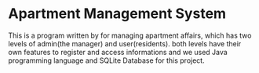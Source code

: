 # Apartment Management System
This is a program written by for managing apartment affairs, which has two levels of admin(the manager) and user(residents). both levels have their own features to register and access informations and we used Java programming language and SQLite Database for this project. 
